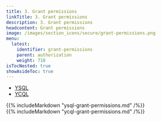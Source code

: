 ```yaml
---
title: 3. Grant permissions
linkTitle: 3. Grant permissions
description: 3. Grant permissions
headcontent: Grant permissions
image: /images/section_icons/secure/grant-permissions.png
menu:
  latest:
    identifier: grant-permissions
    parent: authorization
    weight: 718
isTocNested: true
showAsideToc: true
---
```


<ul class="nav nav-tabs nav-tabs-yb">
  <li >
    <a href="#ysql" class="nav-link active" id="ycql-tab" data-toggle="tab" role="tab" aria-controls="ysql" aria-selected="true">
      <i class="icon-ysql" aria-hidden="true"></i>
      YSQL
    </a>
  </li>
  <li>
    <a href="#ycql" class="nav-link" id="ycql-tab" data-toggle="tab" role="tab" aria-controls="ycql" aria-selected="false">
      <i class="icon-cassandra" aria-hidden="true"></i>
      YCQL
    </a>
  </li>
</ul>

<div class="tab-content">
  <div id="ycql" class="tab-pane fade show active" role="tabpanel" aria-labelledby="ysql-tab">
    {{% includeMarkdown "ysql-grant-permissions.md" /%}}
  </div>
  <div id="yedis" class="tab-pane fade" role="tabpanel" aria-labelledby="ycql-tab">
    {{% includeMarkdown "ycql-grant-permissions.md" /%}}
  </div>
</div>
